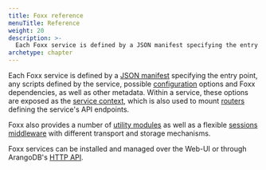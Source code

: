 ```yaml
---
title: Foxx reference
menuTitle: Reference
weight: 20
description: >-
  Each Foxx service is defined by a JSON manifest specifying the entry point, any scripts defined by the service, possible configuration options and Foxx dependencies, as well as other metadata
archetype: chapter
---
```

Each Foxx service is defined by a [JSON manifest](service-manifest.md)
specifying the entry point, any scripts defined by the service,
possible [configuration](configuration.md) options and Foxx dependencies,
as well as other metadata. Within a service, these options are exposed as the
[service context](service-context.md), which is also used to mount
[routers](routers/_index.md) defining the service's API endpoints.

Foxx also provides a number of [utility modules](related-modules/_index.md)
as well as a flexible [sessions middleware](sessions-middleware/_index.md)
with different transport and storage mechanisms.

Foxx services can be installed and managed over the Web-UI or through
ArangoDB's [HTTP API](../../http-api/foxx.md#management).
